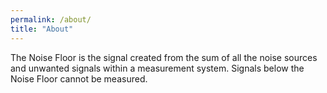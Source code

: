 ```yaml
---
permalink: /about/
title: "About"
---
```

The Noise Floor is the signal created from the sum of all the noise sources and unwanted signals within a measurement system. Signals below the Noise Floor cannot be measured.
